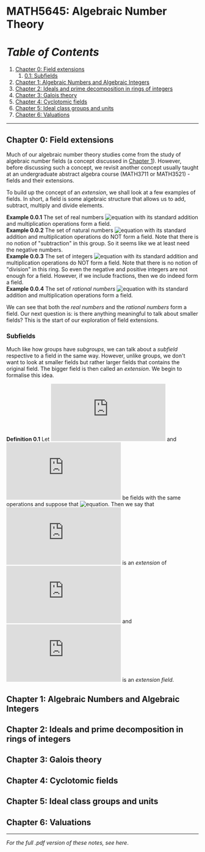 # MATH5645: Algebraic Number Theory
# _Table of Contents_
1. [Chapter 0: Field extensions](#chap0)
    1. [0.1: Subfields](#chap01)
2. [Chapter 1: Algebraic Numbers and Algebraic Integers](#chap1)
3. [Chapter 2: Ideals and prime decomposition in rings of integers](#chap2)
4. [Chapter 3: Galois theory](#chap3)
5. [Chapter 4: Cyclotomic fields](#chap4)
6. [Chapter 5: Ideal class groups and units](#chap5)
7. [Chapter 6: Valuations](#chap6)
---
## <a name = "chap0" /> Chapter 0: Field extensions
Much of our algebraic number theory studies come from the study of algebraic number fields (a concept discussed in [Chapter 1](#chap1)). However, before discussing such a concept, we revisit another concept usually taught at an undergraduate abstract algebra course (MATH3711 or MATH3521) - fields and their extensions.

To build up the concept of an _extension_, we shall look at a few examples of fields. In short, a field is some algebraic structure that allows us to add, subtract, multiply and divide elements.

**Example 0.0.1** The set of real numbers ![equation](https://latex.codecogs.com/svg.latex?\mathbb&space;R) with its standard addition and multiplication operations form a field. <br />
**Example 0.0.2** The set of natural numbers ![equation](https://latex.codecogs.com/svg.latex?\mathbb&space;N) with its standard addition and multiplication operations do NOT form a field. Note that there is no notion of "subtraction" in this group. So it seems like we at least need the negative numbers. <br />
**Example 0.0.3** The set of integers ![equation](https://latex.codecogs.com/svg.latex?\mathbb&space;Z) with its standard addition and multiplication operations do NOT form a field. Note that there is no notion of "division" in this ring. So even the negative and positive integers are not enough for a field. However, if we include fractions, then we do indeed form a field. <br />
**Example 0.0.4** The set of _rational numbers_ ![equation](https://latex.codecogs.com/svg.latex?\mathbb&space;Q) with its standard addition and multiplication operations form a field.

We can see that both the _real numbers_ and the _rational numbers_ form a field. Our next question is: is there anything meaningful to talk about smaller fields? This is the start of our exploration of field extensions.

### <a name = "chap01" /> Subfields
Much like how groups have _subgroups_, we can talk about a _subfield_ respective to a field in the same way. However, unlike groups, we don't want to look at smaller fields but rather larger fields that contains the original field. The bigger field is then called an _extension_. We begin to formalise this idea.

**Definition 0.1** Let ![equation](https://latex.codecogs.com/svg.latex?E) and ![equation](https://latex.codecogs.com/svg.latex?F) be fields with the same operations and suppose that ![equation](https://latex.codecogs.com/svg.latex?E&space;\subset&space;F). Then we say that ![equation](https://latex.codecogs.com/svg.latex?F) is an _extension_ of ![equation](https://latex.codecogs.com/svg.latex?F) and ![equation](https://latex.codecogs.com/svg.latex?E&space;/&space;F) is an _extension field_.

## <a name = "chap1" /> Chapter 1: Algebraic Numbers and Algebraic Integers
## <a name = "chap2" /> Chapter 2: Ideals and prime decomposition in rings of integers
## <a name = "chap3" /> Chapter 3: Galois theory
## <a name = "chap4" />Chapter 4: Cyclotomic fields
## <a name = "chap5" /> Chapter 5: Ideal class groups and units
## <a name = "chap6" /> Chapter 6: Valuations

---
_For the full .pdf version of these notes, see here_.
